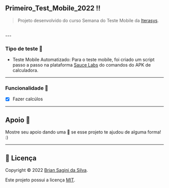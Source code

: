 ## Primeiro_Test_Mobile_2022 !!

>Projeto desenvolvido do curso Semana do Teste Mobile da [Iterasys](https://iterasys.com.br/).<br>
<br>
---

### Tipo de teste 🤖

- Teste Mobile Automatizado: Para o teste mobile, foi criado um script passo a passo na plataforma [Sauce Labs](https://saucelabs.com/) do comandos do APK de calculadora.

---

### Funcionalidade 📍

- [x] Fazer calcúlos

---
## Apoio 🌟

Mostre seu apoio dando uma 🌟 se esse projeto te ajudou de alguma forma! :)

---
## 📝 Licença

Copyright © 2022 [Brian Sagini da Silva](https://github.com/saggini).

Este projeto possui a licença [MIT]().
